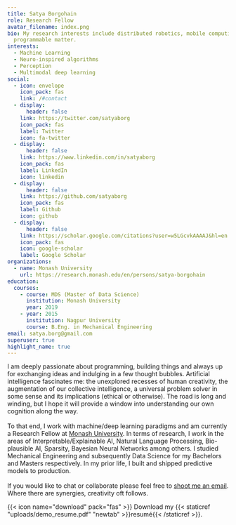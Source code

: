 ```yaml
---
title: Satya Borgohain
role: Research Fellow
avatar_filename: index.png
bio: My research interests include distributed robotics, mobile computing and
  programmable matter.
interests:
  - Machine Learning
  - Neuro-inspired algorithms
  - Perception
  - Multimodal deep learning
social:
  - icon: envelope
    icon_pack: fas
    link: /#contact
  - display:
      header: false
    link: https://twitter.com/satyaborg
    icon_pack: fas
    label: Twitter
    icon: fa-twitter
  - display:
      header: false
    link: https://www.linkedin.com/in/satyaborg
    icon_pack: fas
    label: LinkedIn
    icon: linkedin
  - display:
      header: false
    link: https://github.com/satyaborg
    icon_pack: fas
    label: Github
    icon: github
  - display:
      header: false
    link: https://scholar.google.com/citations?user=w5LGcvkAAAAJ&hl=en
    icon_pack: fas
    icon: google-scholar
    label: Google Scholar
organizations:
  - name: Monash University
    url: https://research.monash.edu/en/persons/satya-borgohain
education:
  courses:
    - course: MDS (Master of Data Science)
      institution: Monash University
      year: 2019
    - year: 2015
      institution: Nagpur University
      course: B.Eng. in Mechanical Engineering
email: satya.borg@gmail.com
superuser: true
highlight_name: true
---
```

I am deeply passionate about programming, building things and always up for exchanging ideas and indulging in a few thought bubbles. Artificial intelligence fascinates me: the unexplored recesses of human creativity, the augmentation of our collective intelligence, a universal problem solver in some sense and its implications (ethical or otherwise). The road is long and winding, but I hope it will provide a window into understanding our own cognition along the way.\
\
To that end, I work with machine/deep learning paradigms and am currently a Research Fellow at [Monash University](https://research.monash.edu/en/persons/satya-borgohain). In terms of research, I work in the areas of Interpretable/Explainable AI, Natural Language Processing, Bio-plausible AI, Sparsity, Bayesian Neural Networks among others. I studied Mechanical Engineering and subsequently Data Science for my Bachelors and Masters respectively. In my prior life, I built and shipped predictive models to production.\
\
If you would like to chat or collaborate please feel free to [shoot me an email](mailto:satya.borg@gmail.com). Where there are synergies, creativity oft follows.

{{< icon name="download" pack="fas" >}} Download my {{< staticref "uploads/demo_resume.pdf" "newtab" >}}resumé{{< /staticref >}}.